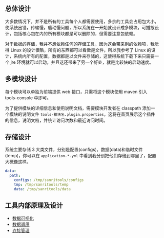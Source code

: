 ## 总体设计

大多数情况下，并不是所有的工具每个人都需要使用，多余的工具会占用包大小，使系统出错，传输慢，启动慢问题，所以系统在一开始就设计成多模块，可插拨设计，包括核心包在内的所有模块都是可以删除的，但需要注意包依赖。

对于数据的存储，我并不想依赖任何的存储工具，因为这会带来别的依赖项，我觉得 Linux 的设计很酷，所有的东西都可以看做是文件，所以我参考了 Linux 的设计，系统内所有的配置，数据都是以文件来存储的，这使得系统下载下来只需要一个 jre 环境就可以启动，并且这还带来了另一个好处，就是比较快的启动速度。


## 多模块设计

每个模块可以单独为前端提供 web 接口，只需将这个模块使用 maven 引入 tools-console 中即可。

为了提供模块的详细信息和使用说明文档，需要模块开发者在 classpath 添加一个模块的说明文件 `tools-模块名.plugin.properties`，这将在首页展示这个插件的信息，说明文档，并统计访问次数和最近访问时间。


## 存储设计

系统主要存储 3 大类文件，分别是配置(configs)，数据(data)和临时文件(temp)，你可以在 `application-*.yml` 中看到我分别把他们存储到哪里了，配置大概像这样。

```yml
data:
  path:
    configs: /tmp/sanritools/configs
    tmp: /tmp/sanritools/temp
    data: /tmp/sanritools/data
```


## 工具内部原理及设计

* [数据可视化](/visualization)
* [数据调用](/datacall)
* [连接管理](/connect)

